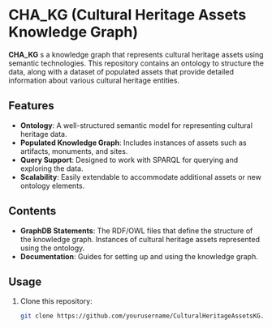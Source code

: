# CHA_KG (Cultural Heritage Assets Knowledge Graph) 

**CHA_KG** s a knowledge graph that represents cultural heritage assets using semantic technologies. This repository contains an ontology to structure the data, along with a dataset of populated assets that provide detailed information about various cultural heritage entities.

## Features
- **Ontology**: A well-structured semantic model for representing cultural heritage data.
- **Populated Knowledge Graph**: Includes instances of assets such as artifacts, monuments, and sites.
- **Query Support**: Designed to work with SPARQL for querying and exploring the data.
- **Scalability**: Easily extendable to accommodate additional assets or new ontology elements.

## Contents
- **GraphDB Statements**: The RDF/OWL files that define the structure of the knowledge graph. Instances of cultural heritage assets represented using the ontology.
- **Documentation**: Guides for setting up and using the knowledge graph.

## Usage
1. Clone this repository:
   ```bash
   git clone https://github.com/yourusername/CulturalHeritageAssetsKG.git
